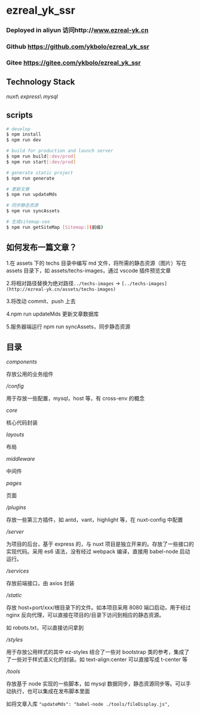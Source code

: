 # ezreal_yk_ssr

### Deployed in aliyun 访问http://www.ezreal-yk.cn

### Github https://github.com/ykbolo/ezreal_yk_ssr

### Gitee https://gitee.com/ykbolo/ezreal_yk_ssr

## Technology Stack

_nuxt_\ _express_\ _mysql_

## scripts

```bash
# develop
$ npm install
$ npm run dev

# build for production and launch server
$ npm run build[:dev/prod]
$ npm run start[:dev/prod]

# generate static project
$ npm run generate

# 更新文章
$ npm run updateMds

# 同步静态资源
$ npm run syncAssets

# 生成sitemap-seo
$ npm run getSiteMap [Sitemap:](前缀)
```

## 如何发布一篇文章？

1.在 assets 下的 techs 目录中编写 md 文件，将所需的静态资源（图片）写在 assets 目录下，如 assets/techs-images，通过 vscode 插件预览文章

2.将相对路径替换为绝对路径`../techs-images` -> `[../techs-images](http://ezreal-yk.cn/assets/techs-images)`

3.将改动 commit、push 上去

4.npm run updateMds 更新文章数据库

5.服务器端运行 npm run syncAssets，同步静态资源

## 目录

_components_

存放公用的业务组件

_/config_

用于存放一些配置，mysql，host 等，有 cross-env 的概念

_core_

核心代码封装

_layouts_

布局

_middleware_

中间件

_pages_

页面

_/plugins_

存放一些第三方插件，如 antd，vant，highlight 等，在 nuxt-config 中配置

_/server_

为项目的后台，基于 express 的，与 nuxt 项目是独立开来的。存放了一些接口的实现代码。采用 es6 语法，没有经过 webpack 编译，直接用 babel-node 启动运行。

_/services_

存放前端接口，由 axios 封装

_/static_

存放 host+port/xxx/根目录下的文件。如本项目采用 8080 端口启动，用于经过 nginx 反向代理，可以直接在项目的/目录下访问到相应的静态资源。

如 robots.txt，可以直接访问拿到

_/styles_

用于存放公用样式的其中 ez-styles 结合了一些对 bootstrap 类的参考，集成了了一些对于样式语义化的封装。如 text-align:center 可以直接写成 t-center 等

_/tools_

存放基于 node 实现的一些脚本，如 mysql 数据同步，静态资源同步等。可以手动执行，也可以集成在发布脚本里面

如将文章入库 `"updateMds": "babel-node ./tools/fileDisplay.js",`
